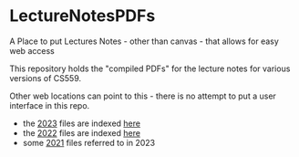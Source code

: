 # LectureNotesPDFs
A Place to put Lectures Notes - other than canvas - that allows for easy web access

This repository holds the "compiled PDFs" for the lecture notes for various versions of CS559.

Other web locations can point to this - there is no attempt to put a user interface in this repo.

- the [2023](./2023) files are indexed [here](https://pages.graphics.cs.wisc.edu/559-sp23/pages/lecture-materials/)
- the [2022](./2022) files are indexed [here](https://pages.graphics.cs.wisc.edu/559-sp22/pages/lecture-materials/)
- some [2021](./2021) files referred to in 2023
